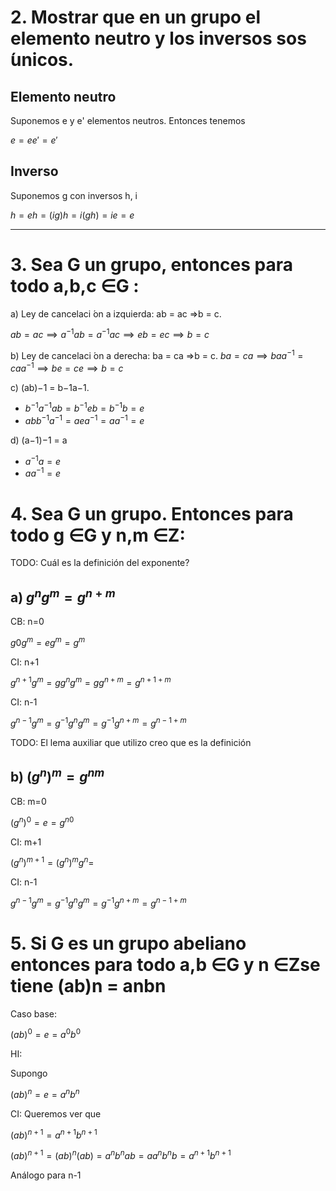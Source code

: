 # 2. Mostrar que en un grupo el elemento neutro y los inversos sos  ́unicos.

## Elemento neutro

Suponemos e y e' elementos neutros. Entonces tenemos

$e = e e' = e'$

## Inverso

Suponemos g con inversos h, i

$h = eh = (ig)h = i(gh) = ie = e$

---

# 3. Sea G un grupo, entonces para todo a,b,c ∈G :

a) Ley de cancelaci ́on a izquierda: ab = ac ⇒b = c.

$ab = ac \implies a^{-1}ab = a^{-1}ac \implies eb = ec \implies b = c$

b) Ley de cancelaci ́on a derecha: ba = ca ⇒b = c.
$ba = ca \implies baa^{-1} = caa^{-1} \implies be = ce \implies b = c$

c) (ab)−1 = b−1a−1.

- $b^{-1}a^{-1}ab = b^{-1}eb = b^{-1}b = e$
- $abb^{-1}a^{-1} = aea^{-1} = aa^{-1} = e$


d) (a−1)−1 = a

- $a^{-1}a = e$
- $aa^{-1} = e$

# 4. Sea G un grupo. Entonces para todo g ∈G y n,m ∈Z:
TODO: Cuál es la definición del exponente?
## a) $g^n g^m = g^{n+m}$

CB: n=0

$g0g^m = eg^m = g^m$

CI: n+1

$g^{n+1}g^m = g g^n g^m = gg^{n+m} = g^{n+1+m}$

CI: n-1

$g^{n-1}g^m = g^{-1} g^n g^m = g^{-1} g^{n+m} = g^{n-1+m}$

TODO: El lema auxiliar que utilizo creo que es la definición

## b) $(g^n)^m = g^{nm}$

CB: m=0

$(g^n)^0 = e = g^{n0}$

CI: m+1

$(g^n)^{m+1} = (g^n)^m g^n =$

CI: n-1

$g^{n-1}g^m = g^{-1} g^n g^m = g^{-1} g^{n+m} = g^{n-1+m}$




# 5. Si G es un grupo abeliano entonces para todo a,b ∈G y n ∈Zse tiene (ab)n = anbn

Caso base:

$(ab)^0 = e = a^0 b^0$

HI:

Supongo

$(ab)^n = e = a^n b^n$

CI:
Queremos ver que

$(ab)^{n+1} = a^{n+1} b^{n+1}$

$(ab)^{n+1} = (ab)^n (ab) = a^{n} b^{n}ab = aa^{n} b^{n}b = a^{n+1} b^{n+1}$

Análogo para n-1